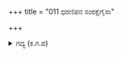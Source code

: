 +++
title = "011 ಧರಣಿಪನ ಸಂರಕ್ಷೆಗೈಸಾ"

+++

<details><summary>ಗದ್ಯ (ಕ.ಗ.ಪ) </summary>

11. ಭೀಮನು, ಧರ್ಮರಾಯನ ಸಂರಕ್ಷಣೆಗೆ ಐದು ಸಾವಿರ ರಥಗಳನ್ನೂ ಇಪ್ಪತ್ತು ಸಾವಿರ ಕುದುರೆಗಳನ್ನೂ ಹದಿನಾರು ಸಾವಿರ ಮದಿಸಿದ ಆನೆಗಳ ಸಮೂಹವನ್ನೂ ರಾಜರುಗಳನ್ನೂ ಸಹದೇವ, ಸಾತ್ಯಕಿ, ನಕುಲ, ಸುತಸೋಮ, ಪಾಂಚಾಲರ ಮಕ್ಕಳ ಸಮೂಹವನ್ನೂ ಕರೆದು ನೇಮಿಸಿದನು.
</details>
